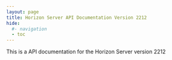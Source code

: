 ```yaml
---
layout: page
title: Horizon Server API Documentation Version 2212
hide:
  #- navigation
  - toc
---
```


This is a API documentation for the Horizon Server version 2212

<swagger-ui src="rest-api-swagger-docs.json"/>
